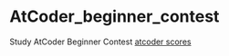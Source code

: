 # AtCoder_beginner_contest
Study AtCoder Beginner Contest
[atcoder scores](https://kenkoooo.com/atcoder/#/table/kajihiro)
